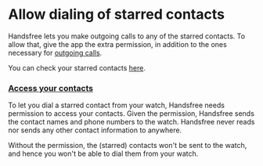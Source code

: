 # Allow dialing of starred contacts

Handsfree lets you make outgoing calls to any of the starred contacts. To allow that, give the app the extra permission, in addition to the ones necessary for [outgoing calls](link://onboarding_outgoing_calls).

You can check your starred contacts [here](contacts://starred).

### [Access your contacts](permissions://?manifest=android.permission.READ_CONTACTS)

To let you dial a starred contact from your watch, Handsfree needs permission to access your contacts. Given the permission, Handsfree sends the contact names and phone numbers to the watch. Handsfree never reads nor sends any other contact information to anywhere.

Without the permission, the (starred) contacts won't be sent to the watch, and hence you won't be able to dial them from your watch.
